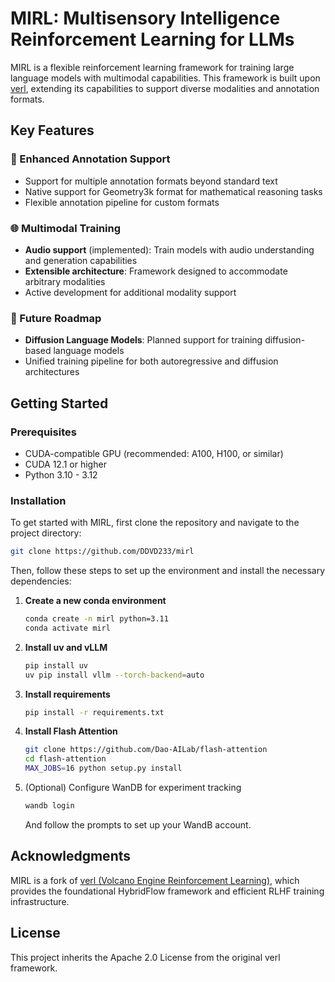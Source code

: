 # MIRL: Multisensory Intelligence Reinforcement Learning for LLMs

MIRL is a flexible reinforcement learning framework for training large language models with multimodal capabilities. This framework is built upon [verl](https://github.com/volcengine/verl), extending its capabilities to support diverse modalities and annotation formats.

## Key Features

### 🎯 Enhanced Annotation Support
- Support for multiple annotation formats beyond standard text
- Native support for Geometry3k format for mathematical reasoning tasks
- Flexible annotation pipeline for custom formats

### 🌐 Multimodal Training
- **Audio support** (implemented): Train models with audio understanding and generation capabilities
- **Extensible architecture**: Framework designed to accommodate arbitrary modalities
- Active development for additional modality support

### 🚀 Future Roadmap
- **Diffusion Language Models**: Planned support for training diffusion-based language models
- Unified training pipeline for both autoregressive and diffusion architectures

## Getting Started

### Prerequisites
- CUDA-compatible GPU (recommended: A100, H100, or similar)
- CUDA 12.1 or higher
- Python 3.10 - 3.12

### Installation

To get started with MIRL, first clone the repository and navigate to the project directory:

```bash
git clone https://github.com/DDVD233/mirl
```

Then, follow these steps to set up the environment and install the necessary dependencies:

1. **Create a new conda environment**
   ```bash
   conda create -n mirl python=3.11
   conda activate mirl
   ```

2. **Install uv and vLLM**
   ```bash
   pip install uv
   uv pip install vllm --torch-backend=auto
   ```

3. **Install requirements**
   ```bash
   pip install -r requirements.txt
   ```

4. **Install Flash Attention**
   ```bash
   git clone https://github.com/Dao-AILab/flash-attention
   cd flash-attention
   MAX_JOBS=16 python setup.py install
   ```
   
5. (Optional) Configure WanDB for experiment tracking
   ```bash
   wandb login
   ```
   And follow the prompts to set up your WandB account.

## Acknowledgments

MIRL is a fork of [verl (Volcano Engine Reinforcement Learning)](https://github.com/volcengine/verl), which provides the foundational HybridFlow framework and efficient RLHF training infrastructure.

## License

This project inherits the Apache 2.0 License from the original verl framework.